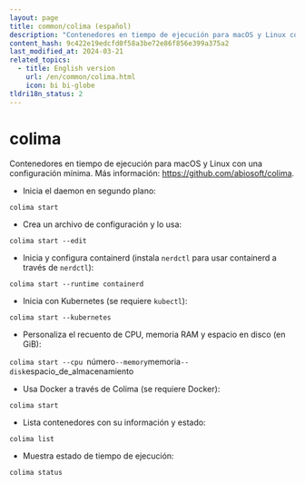 ```yaml
---
layout: page
title: common/colima (español)
description: "Contenedores en tiempo de ejecución para macOS y Linux con una configuración mínima."
content_hash: 9c422e19edcfd0f58a3be72e86f856e399a375a2
last_modified_at: 2024-03-21
related_topics:
  - title: English version
    url: /en/common/colima.html
    icon: bi bi-globe
tldri18n_status: 2
---
```

# colima

Contenedores en tiempo de ejecución para macOS y Linux con una configuración mínima.
Más información: <https://github.com/abiosoft/colima>.

- Inicia el daemon en segundo plano:

`colima start`

- Crea un archivo de configuración y lo usa:

`colima start --edit`

- Inicia y configura containerd (instala `nerdctl` para usar containerd a través de `nerdctl`):

`colima start --runtime containerd`

- Inicia con Kubernetes (se requiere `kubectl`):

`colima start --kubernetes`

- Personaliza el recuento de CPU, memoria RAM y espacio en disco (en GiB):

`colima start --cpu `<span class="tldr-var badge badge-pill bg-dark-lm bg-white-dm text-white-lm text-dark-dm font-weight-bold">número</span>` --memory `<span class="tldr-var badge badge-pill bg-dark-lm bg-white-dm text-white-lm text-dark-dm font-weight-bold">memoria</span>` --disk `<span class="tldr-var badge badge-pill bg-dark-lm bg-white-dm text-white-lm text-dark-dm font-weight-bold">espacio_de_almacenamiento</span>

- Usa Docker a través de Colima (se requiere Docker):

`colima start`

- Lista contenedores con su información y estado:

`colima list`

- Muestra estado de tiempo de ejecución:

`colima status`
